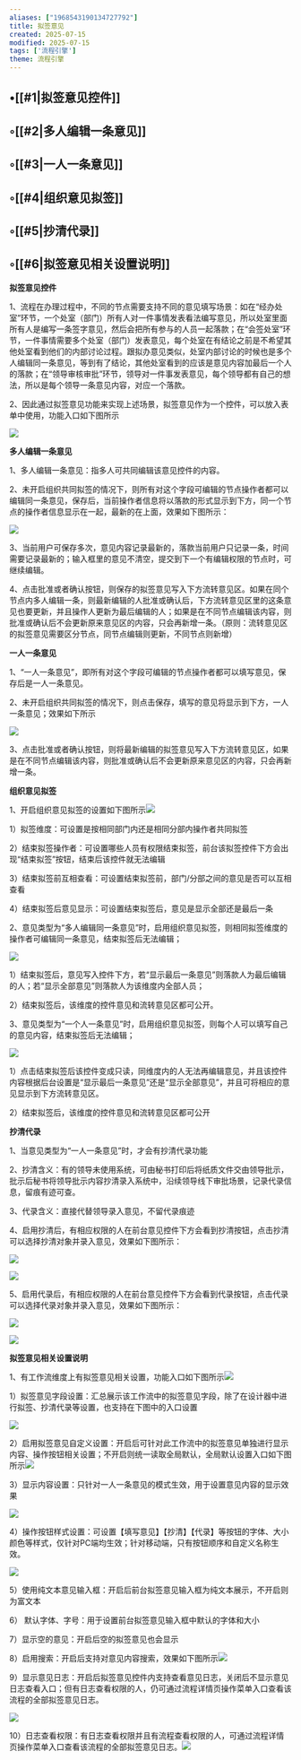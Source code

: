 ```yaml
---
aliases: ["1968543190134727792"]
title: 拟签意见
created: 2025-07-15
modified: 2025-07-15
tags: ['流程引擎']
theme: 流程引擎
---
```


## •[[#1|拟签意见控件]]

## ◦[[#2|多人编辑一条意见]]

## ◦[[#3|一人一条意见]]

## ◦[[#4|组织意见拟签]]

## ◦[[#5|抄清代录]]

## ◦[[#6|拟签意见相关设置说明]]

**拟签意见控件**

1、流程在办理过程中，不同的节点需要支持不同的意见填写场景：如在“经办处室”环节，一个处室（部门）所有人对一件事情发表看法编写意见，所以处室里面所有人是编写一条签字意见，然后会把所有参与的人员一起落款；在“会签处室”环节，一件事情需要多个处室（部门）发表意见，每个处室在有结论之前是不希望其他处室看到他们的内部讨论过程。跟拟办意见类似，处室内部讨论的时候也是多个人编辑同一条意见，等到有了结论，其他处室看到的应该是意见内容加最后一个人的落款；在“领导审核审批”环节，领导对一件事发表意见，每个领导都有自己的想法，所以是每个领导一条意见内容，对应一个落款。

2、因此通过拟签意见功能来实现上述场景，拟签意见作为一个控件，可以放入表单中使用，功能入口如下图所示

![](e3ec2959aa7624148e224f7ed39d5f4f.jpg)

**多人编辑一条意见**

1、多人编辑一条意见：指多人可共同编辑该意见控件的内容。

2、未开启组织共同拟签的情况下，则所有对这个字段可编辑的节点操作者都可以编辑同一条意见，保存后，当前操作者信息将以落款的形式显示到下方，同一个节点的操作者信息显示在一起，最新的在上面，效果如下图所示：

![](d8da30024ae40984f1e6d5c347ac0dbb.jpg)

3、当前用户可保存多次，意见内容记录最新的，落款当前用户只记录一条，时间需要记录最新的；输入框里的意见不清空，提交到下一个有编辑权限的节点时，可继续编辑。

4、点击批准或者确认按钮，则保存的拟签意见写入下方流转意见区。如果在同个节点内多人编辑一条，则最新编辑的人批准或确认后，下方流转意见区里的这条意见也要更新，并且操作人更新为最后编辑的人；如果是在不同节点编辑该内容，则批准或确认后不会更新原来意见区的内容，只会再新增一条。（原则：流转意见区的拟签意见需要区分节点，同节点编辑则更新，不同节点则新增）

**一人一条意见**

1、“一人一条意见”，即所有对这个字段可编辑的节点操作者都可以填写意见，保存后是一人一条意见。

2、未开启组织共同拟签的情况下，则点击保存，填写的意见将显示到下方，一人一条意见；效果如下所示

![](29c1707ec995cba7977f28d16a4c5960.jpg)

3、点击批准或者确认按钮，则将最新编辑的拟签意见写入下方流转意见区，如果是在不同节点编辑该内容，则批准或确认后不会更新原来意见区的内容，只会再新增一条。

**组织意见拟签**

1、开启组织意见拟签的设置如下图所示![](0379277f4aedf89f9bdc9a62b748f673.jpg)

1）拟签维度：可设置是按相同部门内还是相同分部内操作者共同拟签

2）结束拟签操作者：可设置哪些人员有权限结束拟签，前台该拟签控件下方会出现“结束拟签”按钮，结束后该控件就无法编辑

3）结束拟签前互相查看：可设置结束拟签前，部门/分部之间的意见是否可以互相查看

4）结束拟签后意见显示：可设置结束拟签后，意见是显示全部还是最后一条

2、意见类型为“多人编辑同一条意见”时，启用组织意见拟签，则相同拟签维度的操作者可编辑同一条意见，结束拟签后无法编辑；

![](db134b1655e32a96b4d2ddacfdd39006.jpg)

1）结束拟签后，意见写入控件下方，若“显示最后一条意见”则落款人为最后编辑的人；若“显示全部意见”则落款人为该维度内全部人员；

2）结束拟签后，该维度的控件意见和流转意见区都可公开。

3、意见类型为“一个人一条意见”时，启用组织意见拟签，则每个人可以填写自己的意见内容，结束拟签后无法编辑；

![](4c392ce4d610771e38c76bdcbaf4f723.jpg)

1）点击结束拟签后该控件变成只读，同维度内的人无法再编辑意见，并且该控件内容根据后台设置是“显示最后一条意见”还是“显示全部意见”，并且可将相应的意见显示到下方流转意见区。

2）结束拟签后，该维度的控件意见和流转意见区都可公开

**抄清代录**

1、当意见类型为“一人一条意见”时，才会有抄清代录功能

2、抄清含义：有的领导未使用系统，可由秘书打印后将纸质文件交由领导批示，批示后秘书将领导批示内容抄清录入系统中，沿续领导线下审批场景，记录代录信息，留痕有迹可查。

3、代录含义：直接代替领导录入意见，不留代录痕迹

4、启用抄清后，有相应权限的人在前台意见控件下方会看到抄清按钮，点击抄清可以选择抄清对象并录入意见，效果如下图所示：

![](778a7b6b1860ae1e8dccbaa22ff51fdd.jpg)

![](298f683ed456e8fdbc1af918caa02a4e.jpg)

5、启用代录后，有相应权限的人在前台意见控件下方会看到代录按钮，点击代录可以选择代录对象并录入意见，效果如下图所示：

![](b0f02613af985001ea6c0c5ae5f22e80.jpg)

![](0ccd9a6b828d648466971a5802118450.jpg)

**拟签意见相关设置说明**

1、有工作流维度上有拟签意见相关设置，功能入口如下图所示![](777d7b5cd58bf101537cd91919e97452.jpg)

1）拟签意见字段设置：汇总展示该工作流中的拟签意见字段，除了在设计器中进行拟签、抄清代录等设置，也支持在下图中的入口设置

![](96f23e17cc9b19d1fb7a996ac50aa6c2.jpg)

2）启用拟签意见自定义设置：开启后可针对此工作流中的拟签意见单独进行显示内容、操作按钮相关设置；不开启则统一读取全局默认，全局默认设置入口如下图所示![](f0eb7a4bf40a08707594e28c7356c766.jpg)

3）显示内容设置：只针对一人一条意见的模式生效，用于设置意见内容的显示效果

![](cdbed7a5806e7f6683d2195c0db24e9c.jpg)

4）操作按钮样式设置：可设置【填写意见】【抄清】【代录】等按钮的字体、大小颜色等样式，仅针对PC端均生效；针对移动端，只有按钮顺序和自定义名称生效。

![](fe530776608a08d9452759c43120810f.jpg)

5）使用纯文本意见输入框：开启后前台拟签意见输入框为纯文本展示，不开启则为富文本

6） 默认字体、字号：用于设置前台拟签意见输入框中默认的字体和大小

7）显示空的意见：开启后空的拟签意见也会显示

8）启用搜索：开启后支持对意见内容搜索，效果如下图所示![](8dc877ab37ef4d18dff5802cf957f4ea.jpg)

9）显示意见日志：开启后拟签意见控件内支持查看意见日志，关闭后不显示意见日志查看入口；但有日志查看权限的人，仍可通过流程详情页操作菜单入口查看该流程的全部拟签意见日志。

![](eda33d9220024e6774a4311b2aeee8f5.jpg)

10）日志查看权限：有日志查看权限并且有流程查看权限的人，可通过流程详情页操作菜单入口查看该流程的全部拟签意见日志。![](f9a7133fae1eb56f6b5d0b7bfe6d1b58.jpg)